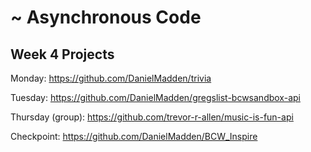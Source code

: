 # ~ Asynchronous Code

## Week 4 Projects

Monday:
https://github.com/DanielMadden/trivia

Tuesday:
https://github.com/DanielMadden/gregslist-bcwsandbox-api


Thursday (group):
https://github.com/trevor-r-allen/music-is-fun-api

Checkpoint: https://github.com/DanielMadden/BCW_Inspire